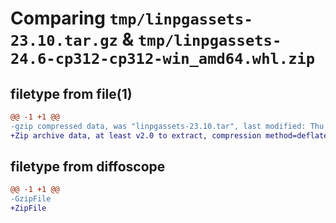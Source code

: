 # Comparing `tmp/linpgassets-23.10.tar.gz` & `tmp/linpgassets-24.6-cp312-cp312-win_amd64.whl.zip`

## filetype from file(1)

```diff
@@ -1 +1 @@
-gzip compressed data, was "linpgassets-23.10.tar", last modified: Thu Oct 26 19:35:04 2023, max compression
+Zip archive data, at least v2.0 to extract, compression method=deflate
```

## filetype from diffoscope

```diff
@@ -1 +1 @@
-GzipFile
+ZipFile
```


